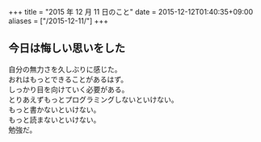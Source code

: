 +++
title = "2015 年 12 月 11 日のこと"
date = 2015-12-12T01:40:35+09:00
aliases = ["/2015-12-11/"]
+++

## 今日は悔しい思いをした

自分の無力さを久しぶりに感じた。  
おれはもっとできることがあるはず。  
しっかり目を向けていく必要がある。  
とりあえずもっとプログラミングしないといけない。  
もっと書かないといけない。  
もっと読まないといけない。  
勉強だ。
